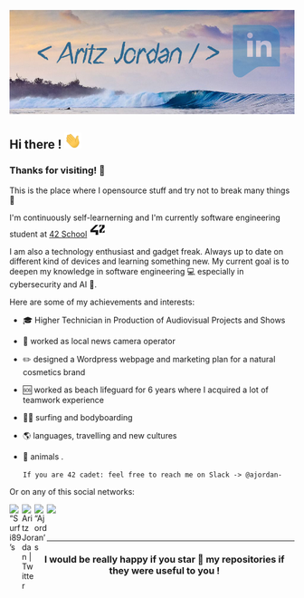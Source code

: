 [![Poster image of a relaxing wave, my passion, the text "Aritz Jordan" in the center, and Linkedin url on the top right](img/git_ajordan_linked.jpg)](https://www.linkedin.com/in/aritz-jordan-zaballa/)

## Hi there ! <img src="https://raw.githubusercontent.com/Surfi89/surfi89/main/img/Hi.gif" width="30px">

### Thanks for visiting! 🤙

This is the place where I opensource stuff and try not to break many things 🤣

I'm continuously self-learnerning and I'm currently software engineering student at [42 School](https://www.42urduliz.com/) <img src="https://raw.githubusercontent.com/Surfi89/surfi89/main/img/42.jpg" width="30px">

I am also a technology enthusiast and gadget freak. Always up to date on different kind of devices and learning something new.
My current goal is to deepen my knowledge in software engineering 💻 especially in cybersecurity and AI 🤖.

Here are some of my achievements and interests:

* 🎓  Higher Technician in Production of Audiovisual Projects and Shows
* 🎥  worked as local news camera operator
* ✏️  designed a Wordpress webpage and marketing plan for a natural cosmetics brand
* 🆘  worked as beach lifeguard for 6 years where I acquired a lot of teamwork experience
* 🏄‍♂️  surfing and bodyboarding
* 🌎  languages, travelling and new cultures
* 🐾  animals
.

	` If you are 42 cadet: feel free to reach me on Slack -> @ajordan- `
	
Or on any of this social networks:

<a href="https://discordapp.com/users/209660552568373249">
  <img align="left" alt=“Surfi89’s Discord" width="22px" src="https://raw.githubusercontent.com/peterthehan/peterthehan/master/assets/discord.svg" />
</a>
<a href="https://twitter.com/abhisheknaiidu">
  <img align="left" alt="Aritz Jordan | Twitter" width="22px" src="https://raw.githubusercontent.com/peterthehan/peterthehan/master/assets/twitter.svg" />
</a>
<a href="https://www.linkedin.com/in/aritz-jordan-zaballa/">
  <img align="left" alt=“Ajordan’s LinkedIN" width="22px" src="https://raw.githubusercontent.com/peterthehan/peterthehan/master/assets/linkedin.svg" />
</a>

![](https://visitor-badge.glitch.me/badge?page_id=surfi89.surfi89)

<br />

---

<h3 align="center">
	I would be really happy if you star 🌟 my repositories if they were useful to you !
</h3>
